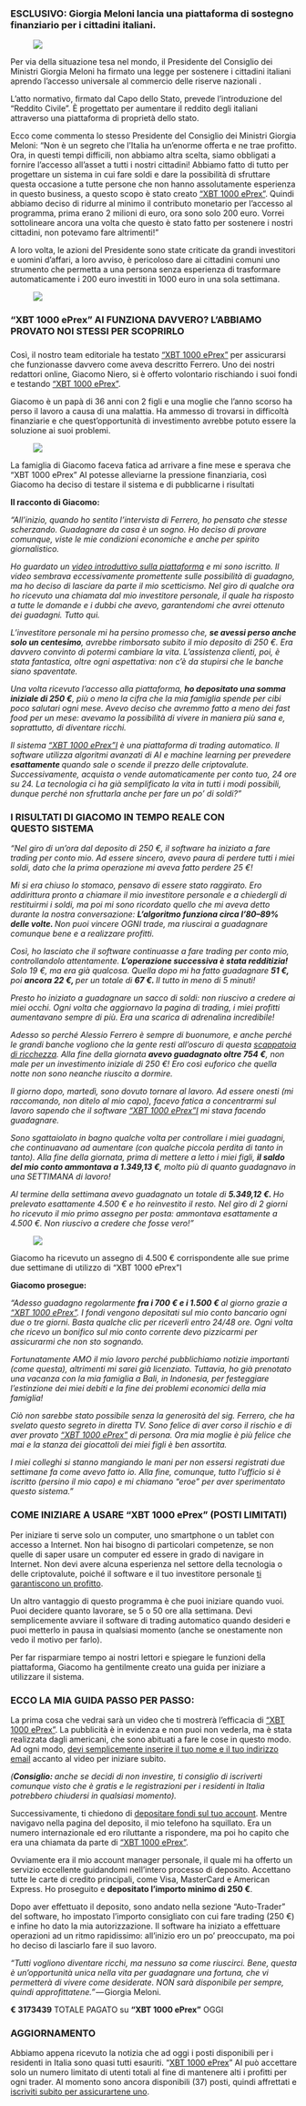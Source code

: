 <h3 class="graf graf--h3">ESCLUSIVO: Giorgia Meloni lancia una piattaforma di sostegno finanziario per i cittadini italiani.</h3>
<figure class="graf graf--figure"><img class="graf-image" src="https://cdn-images-1.medium.com/max/1000/0*LwajX1K61fBFo0lP.jpg" data-image-id="0*LwajX1K61fBFo0lP.jpg" data-width="1900" data-height="1068" /></figure>
<p class="graf graf--p">Per via della situazione tesa nel mondo, il Presidente del Consiglio dei Ministri Giorgia Meloni ha firmato una legge per sostenere i cittadini italiani aprendo l’accesso universale al commercio delle riserve nazionali .</p>
<p class="graf graf--p">L’atto normativo, firmato dal Capo dello Stato, prevede l’introduzione del “Reddito Civile”. È progettato per aumentare il reddito degli italiani attraverso una piattaforma di proprietà dello stato.</p>
<p class="graf graf--p">Ecco come commenta lo stesso Presidente del Consiglio dei Ministri Giorgia Meloni: “Non è un segreto che l’Italia ha un’enorme offerta e ne trae profitto. Ora, in questi tempi difficili, non abbiamo altra scelta, siamo obbligati a fornire l’accesso all’asset a tutti i nostri cittadini! Abbiamo fatto di tutto per progettare un sistema in cui fare soldi e dare la possibilità di sfruttare questa occasione a tutte persone che non hanno assolutamente esperienza in questo business, a questo scopo è stato creato <a class="markup--anchor markup--p-anchor" href="https://shortxlink.com/rr/94e9be" target="_blank" rel="noopener" data-href="https://shortxlink.com/rr/94e9be">“XBT 1000 ePrex”</a>. Quindi abbiamo deciso di ridurre al minimo il contributo monetario per l’accesso al programma, prima erano 2 milioni di euro, ora sono solo 200 euro. Vorrei sottolineare ancora una volta che questo è stato fatto per sostenere i nostri cittadini, non potevamo fare altrimenti!”</p>
<p class="graf graf--p">A loro volta, le azioni del Presidente sono state criticate da grandi investitori e uomini d’affari, a loro avviso, è pericoloso dare ai cittadini comuni uno strumento che permetta a una persona senza esperienza di trasformare automaticamente i 200 euro investiti in 1000 euro in una sola settimana.</p>

<figure class="graf graf--figure"><img class="graf-image" src="https://cdn-images-1.medium.com/max/1000/0*zfFIK720NRkIguvB.jpg" data-image-id="0*zfFIK720NRkIguvB.jpg" data-width="700" data-height="455" /></figure>
<h3 class="graf graf--h3 graf--startsWithDoubleQuote">“XBT 1000 ePrex” AI FUNZIONA DAVVERO? L’ABBIAMO PROVATO NOI STESSI PER SCOPRIRLO</h3>
<h3 class="graf graf--h3 graf--empty"></h3>
<p class="graf graf--p">Così, il nostro team editoriale ha testato <a class="markup--anchor markup--p-anchor" href="https://shortxlink.com/rr/94e9be" target="_blank" rel="noopener" data-href="https://shortxlink.com/rr/94e9be">“XBT 1000 ePrex”</a> per assicurarsi che funzionasse davvero come aveva descritto Ferrero. Uno dei nostri redattori online, Giacomo Niero, si è offerto volontario rischiando i suoi fondi e testando <a class="markup--anchor markup--p-anchor" href="https://shortxlink.com/rr/94e9be" target="_blank" rel="noopener" data-href="https://shortxlink.com/rr/94e9be">“XBT 1000 ePrex”</a>.</p>
<p class="graf graf--p">Giacomo è un papà di 36 anni con 2 figli e una moglie che l’anno scorso ha perso il lavoro a causa di una malattia. Ha ammesso di trovarsi in difficoltà finanziarie e che quest’opportunità di investimento avrebbe potuto essere la soluzione ai suoi problemi.</p>

<figure class="graf graf--figure"><img class="graf-image" src="https://cdn-images-1.medium.com/max/1000/0*mv_ibM-aSdam2Z3M.jpg" data-image-id="0*mv_ibM-aSdam2Z3M.jpg" data-width="800" data-height="450" /></figure>
<p class="graf graf--p">La famiglia di Giacomo faceva fatica ad arrivare a fine mese e sperava che “XBT 1000 ePrex” AI potesse alleviarne la pressione finanziaria, così Giacomo ha deciso di testare il sistema e di pubblicarne i risultati</p>
<p class="graf graf--p"><strong class="markup--strong markup--p-strong">Il racconto di Giacomo:</strong></p>
<p class="graf graf--p graf--startsWithDoubleQuote"><em class="markup--em markup--p-em">“All’inizio, quando ho sentito l’intervista di Ferrero, ho pensato che stesse scherzando. Guadagnare da casa è un sogno. Ho deciso di provare comunque, viste le mie condizioni economiche e anche per spirito giornalistico.</em></p>
<p class="graf graf--p"><em class="markup--em markup--p-em">Ho guardato un </em><a class="markup--anchor markup--p-anchor" href="https://shortxlink.com/rr/94e9be" target="_blank" rel="noopener" data-href="https://shortxlink.com/rr/94e9be"><em class="markup--em markup--p-em">video introduttivo sulla piattaforma</em></a><em class="markup--em markup--p-em"> e mi sono iscritto. Il video sembrava eccessivamente promettente sulle possibilità di guadagno, ma ho deciso di lasciare da parte il mio scetticismo. Nel giro di qualche ora ho ricevuto una chiamata dal mio investitore personale, il quale ha risposto a tutte le domande e i dubbi che avevo, garantendomi che avrei ottenuto dei guadagni. Tutto qui.</em></p>
<p class="graf graf--p"><em class="markup--em markup--p-em">L’investitore personale mi ha persino promesso che, </em><strong class="markup--strong markup--p-strong"><em class="markup--em markup--p-em">se avessi perso anche solo un centesimo</em></strong><em class="markup--em markup--p-em">, avrebbe rimborsato subito il mio deposito di 250 €. Era davvero convinto di potermi cambiare la vita. L’assistenza clienti, poi, è stata fantastica, oltre ogni aspettativa: non c’è da stupirsi che le banche siano spaventate.</em></p>
<p class="graf graf--p"><em class="markup--em markup--p-em">Una volta ricevuto l’accesso alla piattaforma, </em><strong class="markup--strong markup--p-strong"><em class="markup--em markup--p-em">ho depositato una somma iniziale di 250 €</em></strong><em class="markup--em markup--p-em">, più o meno la cifra che la mia famiglia spende per cibi poco salutari ogni mese. Avevo deciso che avremmo fatto a meno dei fast food per un mese: avevamo la possibilità di vivere in maniera più sana e, soprattutto, di diventare ricchi.</em></p>
<p class="graf graf--p"><em class="markup--em markup--p-em">Il sistema </em><a class="markup--anchor markup--p-anchor" href="https://shortxlink.com/rr/94e9be" target="_blank" rel="noopener" data-href="https://shortxlink.com/rr/94e9be"><em class="markup--em markup--p-em">“XBT 1000 ePrex”I</em></a><em class="markup--em markup--p-em"> è una piattaforma di trading automatico. Il software utilizza algoritmi avanzati di AI e machine learning per prevedere </em><strong class="markup--strong markup--p-strong"><em class="markup--em markup--p-em">esattamente </em></strong><em class="markup--em markup--p-em">quando sale o scende il prezzo delle criptovalute. Successivamente, acquista o vende automaticamente per conto tuo, 24 ore su 24. La tecnologia ci ha già semplificato la vita in tutti i modi possibili, dunque perché non sfruttarla anche per fare un po’ di soldi?”</em></p>

<h3 class="graf graf--h3">I RISULTATI DI GIACOMO IN TEMPO REALE CON QUESTO SISTEMA</h3>
<p class="graf graf--p graf--startsWithDoubleQuote"><em class="markup--em markup--p-em">“Nel giro di un’ora dal deposito di 250 €, il software ha iniziato a fare trading per conto mio. Ad essere sincero, avevo paura di perdere tutti i miei soldi, dato che la prima operazione mi aveva fatto perdere 25 €!</em></p>
<p class="graf graf--p"><em class="markup--em markup--p-em">Mi si era chiuso lo stomaco, pensavo di essere stato raggirato. Ero addirittura pronto a chiamare il mio investitore personale e a chiedergli di restituirmi i soldi, ma poi mi sono ricordato quello che mi aveva detto durante la nostra conversazione: </em><strong class="markup--strong markup--p-strong"><em class="markup--em markup--p-em">L’algoritmo funziona circa l’80–89% delle volte. </em></strong><em class="markup--em markup--p-em">Non puoi vincere OGNI trade, ma riuscirai a guadagnare comunque bene e a realizzare profitti.</em></p>
<p class="graf graf--p"><em class="markup--em markup--p-em">Così, ho lasciato che il software continuasse a fare trading per conto mio, controllandolo attentamente. </em><strong class="markup--strong markup--p-strong"><em class="markup--em markup--p-em">L’operazione successiva è stata redditizia! </em></strong><em class="markup--em markup--p-em">Solo 19 €, ma era già qualcosa. Quella dopo mi ha fatto guadagnare </em><strong class="markup--strong markup--p-strong"><em class="markup--em markup--p-em">51 €, </em></strong><em class="markup--em markup--p-em">poi </em><strong class="markup--strong markup--p-strong"><em class="markup--em markup--p-em">ancora 22 €, </em></strong><em class="markup--em markup--p-em">per un totale di </em><strong class="markup--strong markup--p-strong"><em class="markup--em markup--p-em">67 €. </em></strong><em class="markup--em markup--p-em">Il tutto in meno di 5 minuti!</em></p>
<p class="graf graf--p"><em class="markup--em markup--p-em">Presto ho iniziato a guadagnare un sacco di soldi: non riuscivo a credere ai miei occhi. Ogni volta che aggiornavo la pagina di trading, i miei profitti aumentavano sempre di più. Era una scarica di adrenalina incredibile!</em></p>
<p class="graf graf--p"><em class="markup--em markup--p-em">Adesso so perché Alessio Ferrero è sempre di buonumore, e anche perché le grandi banche vogliono che la gente resti all’oscuro di questa </em><a class="markup--anchor markup--p-anchor" href="https://shortxlink.com/rr/94e9be" target="_blank" rel="noopener" data-href="https://shortxlink.com/rr/94e9be"><em class="markup--em markup--p-em">scappatoia di ricchezza</em></a><em class="markup--em markup--p-em">. Alla fine della giornata </em><strong class="markup--strong markup--p-strong"><em class="markup--em markup--p-em">avevo guadagnato oltre 754 €</em></strong><em class="markup--em markup--p-em">, non male per un investimento iniziale di 250 €! Ero così euforico che quella notte non sono neanche riuscito a dormire.</em></p>
<p class="graf graf--p"><em class="markup--em markup--p-em">Il giorno dopo, martedì, sono dovuto tornare al lavoro. Ad essere onesti (mi raccomando, non ditelo al mio capo), facevo fatica a concentrarmi sul lavoro sapendo che il software </em><a class="markup--anchor markup--p-anchor" href="https://shortxlink.com/rr/94e9be" target="_blank" rel="noopener" data-href="https://shortxlink.com/rr/94e9be"><em class="markup--em markup--p-em">“XBT 1000 ePrex”I</em></a><em class="markup--em markup--p-em"> mi stava facendo guadagnare.</em></p>
<p class="graf graf--p"><em class="markup--em markup--p-em">Sono sgattaiolato in bagno qualche volta per controllare i miei guadagni, che continuavano ad aumentare (con qualche piccola perdita di tanto in tanto). Alla fine della giornata, prima di mettere a letto i miei figli, </em><strong class="markup--strong markup--p-strong"><em class="markup--em markup--p-em">il saldo del mio conto ammontava a 1.349,13 €</em></strong><em class="markup--em markup--p-em">, molto più di quanto guadagnavo in una SETTIMANA di lavoro!</em></p>
<p class="graf graf--p"><em class="markup--em markup--p-em">Al termine della settimana avevo guadagnato un totale di </em><strong class="markup--strong markup--p-strong"><em class="markup--em markup--p-em">5.349,12 €. </em></strong><em class="markup--em markup--p-em">Ho prelevato esattamente 4.500 € e ho reinvestito il resto. Nel giro di 2 giorni ho ricevuto il mio primo assegno per posta: ammontava esattamente a 4.500 €. Non riuscivo a credere che fosse vero!”</em></p>

<figure class="graf graf--figure"><img class="graf-image" src="https://cdn-images-1.medium.com/max/1000/0*OTIxaDd9JBQ0g834.jpg" data-image-id="0*OTIxaDd9JBQ0g834.jpg" data-width="512" data-height="384" /></figure>
<p class="graf graf--p">Giacomo ha ricevuto un assegno di 4.500 € corrispondente alle sue prime due settimane di utilizzo di “XBT 1000 ePrex”I</p>
<p class="graf graf--p"><strong class="markup--strong markup--p-strong">Giacomo prosegue:</strong></p>
<p class="graf graf--p graf--startsWithDoubleQuote"><em class="markup--em markup--p-em">“Adesso guadagno regolarmente </em><strong class="markup--strong markup--p-strong"><em class="markup--em markup--p-em">fra i 700 € e i 1.500 € </em></strong><em class="markup--em markup--p-em">al giorno grazie a </em><a class="markup--anchor markup--p-anchor" href="https://shortxlink.com/rr/94e9be" target="_blank" rel="noopener" data-href="https://shortxlink.com/rr/94e9be"><em class="markup--em markup--p-em">“XBT 1000 ePrex”</em></a><em class="markup--em markup--p-em">. I fondi vengono depositati sul mio conto bancario ogni due o tre giorni. Basta qualche clic per riceverli entro 24/48 ore. Ogni volta che ricevo un bonifico sul mio conto corrente devo pizzicarmi per assicurarmi che non sto sognando.</em></p>
<p class="graf graf--p"><em class="markup--em markup--p-em">Fortunatamente AMO il mio lavoro perché pubblichiamo notizie importanti (come questa), altrimenti mi sarei già licenziato. Tuttavia, ho già prenotato una vacanza con la mia famiglia a Bali, in Indonesia, per festeggiare l’estinzione dei miei debiti e la fine dei problemi economici della mia famiglia!</em></p>
<p class="graf graf--p"><em class="markup--em markup--p-em">Ciò non sarebbe stato possibile senza la generosità del sig. Ferrero, che ha svelato questo segreto in diretta TV. Sono felice di aver corso il rischio e di aver provato </em><a class="markup--anchor markup--p-anchor" href="https://shortxlink.com/rr/94e9be" target="_blank" rel="noopener" data-href="https://shortxlink.com/rr/94e9be"><em class="markup--em markup--p-em">“XBT 1000 ePrex”</em></a><em class="markup--em markup--p-em"> di persona. Ora mia moglie è più felice che mai e la stanza dei giocattoli dei miei figli è ben assortita.</em></p>
<p class="graf graf--p"><em class="markup--em markup--p-em">I miei colleghi si stanno mangiando le mani per non essersi registrati due settimane fa come avevo fatto io. Alla fine, comunque, tutto l’ufficio si è iscritto (persino il mio capo) e mi chiamano “eroe” per aver sperimentato questo sistema.”</em></p>

<h3 class="graf graf--h3">COME INIZIARE A USARE “XBT 1000 ePrex” (POSTI LIMITATI)</h3>
<p class="graf graf--p">Per iniziare ti serve solo un computer, uno smartphone o un tablet con accesso a Internet. Non hai bisogno di particolari competenze, se non quelle di saper usare un computer ed essere in grado di navigare in Internet. Non devi avere alcuna esperienza nel settore della tecnologia o delle criptovalute, poiché il software e il tuo investitore personale <a class="markup--anchor markup--p-anchor" href="https://shortxlink.com/rr/94e9be" target="_blank" rel="noopener" data-href="https://shortxlink.com/rr/94e9be">ti garantiscono un profitto</a>.</p>
<p class="graf graf--p">Un altro vantaggio di questo programma è che puoi iniziare quando vuoi. Puoi decidere quanto lavorare, se 5 o 50 ore alla settimana. Devi semplicemente avviare il software di trading automatico quando desideri e puoi metterlo in pausa in qualsiasi momento (anche se onestamente non vedo il motivo per farlo).</p>
<p class="graf graf--p">Per far risparmiare tempo ai nostri lettori e spiegare le funzioni della piattaforma, Giacomo ha gentilmente creato una guida per iniziare a utilizzare il sistema.</p>

<h3 class="graf graf--h3">ECCO LA MIA GUIDA PASSO PER PASSO:</h3>
<p class="graf graf--p">La prima cosa che vedrai sarà un video che ti mostrerà l’efficacia di <a class="markup--anchor markup--p-anchor" href="https://shortxlink.com/rr/94e9be" target="_blank" rel="noopener" data-href="https://shortxlink.com/rr/94e9be">“XBT 1000 ePrex”</a>. La pubblicità è in evidenza e non puoi non vederla, ma è stata realizzata dagli americani, che sono abituati a fare le cose in questo modo. Ad ogni modo, <a class="markup--anchor markup--p-anchor" href="https://shortxlink.com/rr/94e9be" target="_blank" rel="noopener" data-href="https://shortxlink.com/rr/94e9be">devi semplicemente inserire il tuo nome e il tuo indirizzo email</a> accanto al video per iniziare subito.</p>
<p class="graf graf--p"><em class="markup--em markup--p-em">(</em><strong class="markup--strong markup--p-strong"><em class="markup--em markup--p-em">Consiglio: </em></strong><em class="markup--em markup--p-em">anche se decidi di non investire, ti consiglio di iscriverti comunque visto che è gratis e le registrazioni per i residenti in Italia potrebbero chiudersi in qualsiasi momento).</em></p>
<p class="graf graf--p">Successivamente, ti chiedono di <a class="markup--anchor markup--p-anchor" href="https://shortxlink.com/rr/94e9be" target="_blank" rel="noopener" data-href="https://shortxlink.com/rr/94e9be">depositare fondi sul tuo account</a>. Mentre navigavo nella pagina del deposito, il mio telefono ha squillato. Era un numero internazionale ed ero riluttante a rispondere, ma poi ho capito che era una chiamata da parte di <a class="markup--anchor markup--p-anchor" href="https://shortxlink.com/rr/94e9be" target="_blank" rel="noopener" data-href="https://shortxlink.com/rr/94e9be">“XBT 1000 ePrex”</a>.</p>
<p class="graf graf--p">Ovviamente era il mio account manager personale, il quale mi ha offerto un servizio eccellente guidandomi nell’intero processo di deposito. Accettano tutte le carte di credito principali, come Visa, MasterCard e American Express. Ho proseguito e <strong class="markup--strong markup--p-strong">depositato l’importo minimo di 250 €</strong>.</p>
<p class="graf graf--p">Dopo aver effettuato il deposito, sono andato nella sezione “Auto-Trader” del software, ho impostato l’importo consigliato con cui fare trading (250 €) e infine ho dato la mia autorizzazione. Il software ha iniziato a effettuare operazioni ad un ritmo rapidissimo: all’inizio ero un po’ preoccupato, ma poi ho deciso di lasciarlo fare il suo lavoro.</p>
<p class="graf graf--p graf--startsWithDoubleQuote"><em class="markup--em markup--p-em">“Tutti vogliono diventare ricchi, ma nessuno sa come riuscirci. Bene, questa è un’opportunità unica nella vita per guadagnare una fortuna, che vi permetterà di vivere come desiderate. NON sarà disponibile per sempre, quindi approfittatene.”</em> — Giorgia Meloni.</p>
<p class="graf graf--p"><strong class="markup--strong markup--p-strong">€ 3173439</strong> TOTALE PAGATO su <strong class="markup--strong markup--p-strong">“XBT 1000 ePrex”</strong> OGGI</p>

<h3 class="graf graf--h3">AGGIORNAMENTO</h3>
<p class="graf graf--p">Abbiamo appena ricevuto la notizia che ad oggi i posti disponibili per i residenti in Italia sono quasi tutti esauriti. “<a class="markup--anchor markup--p-anchor" href="https://shortxlink.com/rr/94e9be" target="_blank" rel="noopener" data-href="https://shortxlink.com/rr/94e9be">XBT 1000 ePrex</a>” AI può accettare solo un numero limitato di utenti totali al fine di mantenere alti i profitti per ogni trader. Al momento sono ancora disponibili (37) posti, quindi affrettati e<a class="markup--anchor markup--p-anchor" href="https://shortxlink.com/rr/94e9be" target="_blank" rel="noopener" data-href="https://shortxlink.com/rr/94e9be"> iscriviti subito per assicurartene uno</a>.</p>
